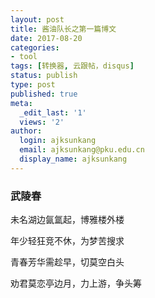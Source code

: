 ```yaml
---
layout: post
title: 酱油队长之第一篇博文
date: 2017-08-20
categories:
- tool
tags: [转换器, 云跟帖，disqus]
status: publish
type: post
published: true
meta:
  _edit_last: '1'
  views: '2'
author:
  login: ajksunkang
  email: ajksunkang@pku.edu.cn
  display_name: ajksunkang
---
```


###      武陵春

未名湖边氤氲起，博雅楼外楼

年少轻狂竞不休，为梦苦搜求

青春芳华需趁早，切莫空白头

劝君莫恋亭边月，力上游，争头筹




